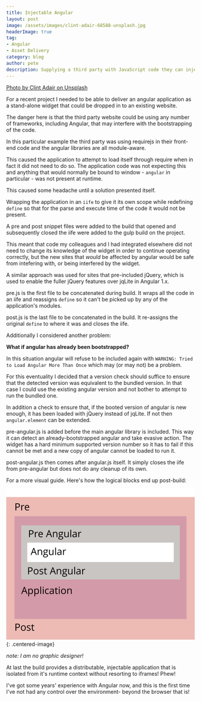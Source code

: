 ```yaml
---
title: Injectable Angular
layout: post
image: /assets/images/clint-adair-68588-unsplash.jpg
headerImage: true
tag:
- Angular
- Asset Delivery
category: blog
author: pete
description: Supplying a third party with JavaScript code they can inject in their site is rife with pitfalls. Here's a couple I learned about Angular. Photo by Clint Adair on Unsplash
---
```


[Photo by Clint Adair on Unsplash](https://unsplash.com/photos/BW0vK-FA3eg)

For a recent project I needed to be able to deliver an angular application as a stand-alone widget that could be dropped in to an existing website.

The danger here is that the third party website could be using any number of frameworks, including Angular, that may interfere with the bootstrapping of the code.

In this particular example the third party was using requirejs in their front-end code and the angular libraries are all module-aware.

This caused the application to attempt to load itself through require when in fact it did not need to do so. The application code was not expecting this and anything that would normally be bound to window - `angular` in particular - was not present at runtime.

This caused some headache until a solution presented itself.

Wrapping the application in an `iife` to give it its own scope while redefining `define` so that for the parse and execute time of the code it would not be present.

A pre and post snippet files were added to the build that opened and subsequently closed the iife were added to the gulp build on the project.

This meant that code my colleagues and I had integrated elsewhere did not need to change its knowledge of the widget in order to continue operating correctly, but the new sites that *would* be affected by angular would be safe from intefering with, or being interfered by the widget.

A similar approach was used for sites that pre-included jQuery, which is used to enable the fuller jQuery features over jqLite in Angular 1.x.

pre.js is the first file to be concatenated during build. It wraps all the code in an iife and reassigns `define` so it can't be picked up by any of the application's modules.

<script src="https://gist.github.com/wadtech/17dded6c64e44e4cdcb3ecfd4b42a8d2.js?file=pre.js"></script>

post.js is the last file to be concatenated in the build. It re-assigns the original `define` to where it was and closes the iife.

<script src="https://gist.github.com/wadtech/17dded6c64e44e4cdcb3ecfd4b42a8d2.js?file=post.js"></script>

Additionally I considered another problem:

**What if angular has already been bootstrapped?**

In this situation angular will refuse to be included again with `WARNING: Tried to Load Angular More Than Once` which may (or may not) be a problem.

For this eventuality I decided that a version check should suffice to ensure that the detected version was equivalent to the bundled version. In that case I could use the existing angular version and not bother to attempt to run the bundled one.

In addition a check to ensure that, if the booted version of angular is new enough, it has been loaded with jQuery instead of jqLite. If not then `angular.element` can be extended.

pre-angular.js is added before the main angular library is included. This way it can detect an already-bootstrapped angular and take evasive action. The widget has a hard minimum supported version number so it has to fail if this cannot be met and a new copy of angular cannot be loaded to run it.

<script src="https://gist.github.com/wadtech/17dded6c64e44e4cdcb3ecfd4b42a8d2.js?file=pre-angular.js"></script>

post-angular.js then comes after angular.js itself. It simply closes the iife from pre-angular but does not do any cleanup of its own.

<script src="https://gist.github.com/wadtech/17dded6c64e44e4cdcb3ecfd4b42a8d2.js?file=post-angular.js"></script>

For a more visual guide. Here's how the logical blocks end up post-build:

![Diagram representing the above text](/assets/images/angular-wrapped.svg){: .centered-image}

*note: I am no graphic designer!*

At last the build provides a distributable, injectable application that is isolated from it's runtime context without resorting to iframes! Phew!

I've got some years' experience with Angular now, and this is the first time I've not had any control over the environment- beyond the browser that is!
